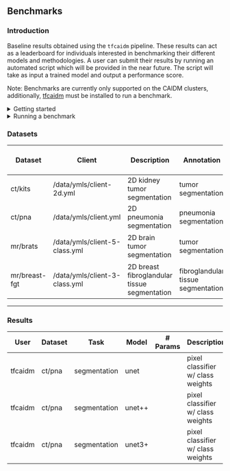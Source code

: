 ## Benchmarks

### Introduction

Baseline results obtained using the `tfcaidm` pipeline. These results can act as a leaderboard for individuals interested in benchmarking their different models and methodologies. A user can submit their results by running an automated script which will be provided in the near future. The script will take as input a trained model and output a performance score.

Note: Benchmarks are currently only supported on the CAIDM clusters, additionally, [tfcaidm](https://github.com/Brandhsu/tfcaidm) must be installed to run a benchmark.

<details>

<summary>Getting started</summary>

To get started, users should checkout all related benchmark datasets and their descriptions using the `help` method. They can also checkout the current leaderboard standings with the `leaderboard` method. This site will be updated with the best submissions periodically, but for real-time updates, use the methods below.

```python
from tfcaidm import Benchmark

# --- Get benchmark related information
Benchmark.help()

# --- View the leaderboards
Benchmark.leaderboard()
```

</details>

<details>

To run a benchmark, a user needs to specify the benchmark dataset path and a trained model. From there they will have to align the dataset inputs and targets with their model inputs and outputs. After doing so, they will be able to run model evaluation and view their results. A submission can then optionally be made to the leaderboards.

<summary>Running a benchmark</summary>

```python
from tfcaidm import Model
from tfcaidm import Benchmark
from jarvis.utils.general import gpus

DATA_PATH = "benchmark/kits"
MODEL_PATH = "checkpoints/unet"

# --- Autoselect GPU (use only on caidm cluster)
gpus.autoselect()

# --- Load a trained model
model = Model.load_model(MODEL_PATH)

# --- Ensure model inputs and outputs matches the dataset inputs and targets
model = Model.inference_mode(model, inputs=["dat"], outputs=["lbl"])

# --- Instantiate a benchmark object
benchmark = Benchmark(DATA_PATH)

# --- Run model evaluation
benchmark.run(model)

# --- If you are happy with your score, submit it
benchmark.submit()
```

</details>

### Datasets

| Dataset       | Client                        | Description                                  | Annotation                         | Inputs                           | Outputs   | Additional Information                                                                                                               | # Evaluation Samples | Fold |
| ------------- | ----------------------------- | -------------------------------------------- | ---------------------------------- | -------------------------------- | --------- | ------------------------------------------------------------------------------------------------------------------------------------ | -------------------- | ---- |
| ct/kits       | /data/ymls/client-2d.yml      | 2D kidney tumor segmentation                 | tumor segmentation                 | `["dat"]`                        | `["lbl"]` | [ct-kidney-kits](https://colab.research.google.com/github/peterchang77/caidm/blob/master/datasets/ct-kidney-kits/segmentation.ipynb) |                      | 0    |
| ct/pna        | /data/ymls/client.yml         | 2D pneumonia segmentation                    | pneumonia segmentation             | `["dat", "lng"]`                 | `["pna"]` | [ct-lung-pna](https://colab.research.google.com/github/peterchang77/caidm/blob/master/datasets/ct-lung-pna/segmentation.ipynb)       |                      | 0    |
| mr/brats      | /data/ymls/client-5-class.yml | 2D brain tumor segmentation                  | tumor segmentation                 | `["t2", "flair", "pre", "post"]` | `["lbl"]` | [mr-brain-tumor](https://colab.research.google.com/github/peterchang77/caidm/blob/master/datasets/mr-brain-tumor/segmentation.ipynb) |                      | 0    |
| mr/breast-fgt | /data/ymls/client-3-class.yml | 2D breast fibroglandular tissue segmentation | fibroglandular tissue segmentation | `["dat"]`                        | `["lbl"]` | [mr-breast-fgt](https://colab.research.google.com/github/peterchang77/caidm/blob/master/datasets/mr-breast-fgt/segmentation.ipynb)   |                      | 0    |

---

### Results

| User    | Dataset | Task         | Model  | # Params | Description                       | Metrics | Score ↑ | Date |
| ------- | ------- | ------------ | ------ | -------- | --------------------------------- | ------- | ------- | ---- |
| tfcaidm | ct/pna  | segmentation | unet   |          | pixel classifier w/ class weights | F1      |         |      |
| tfcaidm | ct/pna  | segmentation | unet++ |          | pixel classifier w/ class weights | F1      |         |      |
| tfcaidm | ct/pna  | segmentation | unet3+ |          | pixel classifier w/ class weights | F1      |         |      |
